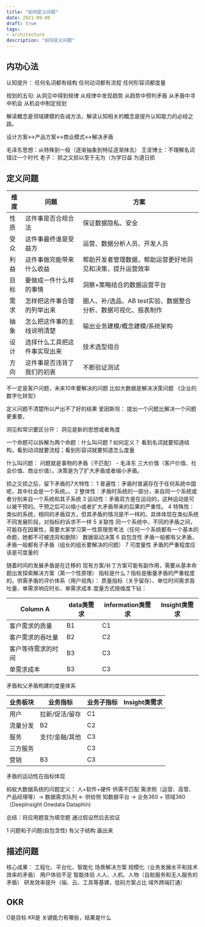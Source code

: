 ```yaml
---
title: "如何定义问题"
date: 2021-09-08
draft: true
tags:
- architecture
description: "如何定义问题"
---
```


## 内功心法

认知提升：
任何名词都有结构
任何动词都有流程
任何形容词都度量

规划的五句:
从洞见中得到规律
从规律中发现趋势
从趋势中预判矛盾
从矛盾中寻中机会
从机会中制定规划

解读概念是领域建模的告诫方法，解读认知相关的概念是提升认知能力的必经之路。

设计方案<->产品方案<->商业模式<->解决矛盾

毛泽东思想：从特殊到一般（逐渐抽象到特征逐渐抹去）
王坚博士：不理解名词错过一个时代
老子： 损之又损以至于无为（为学日益 为道日损

## 定义问题

  维度 |  问题 | 方案
---------|----------|----------------------
 性质  | 这件事是否合规合法 | 保证数据隐私、安全
 受众  | 这件事最终谁是受益方 | 运营、数据分析人员、开发人员
 利益  | 这件事做完能带来什么收益 |  帮助开发者管理数据，帮助运营更好地洞见和决策，提升运营效率
 目标  | 要做成一件什么样的事情  |  洞察+策略结合的数据运营平台
 需求  | 怎样把这件事合理的列举出来 | 圈人、补/选品、AB test实验、数据整合分析、数据可视化、报表制作
 抽象  | 怎么把这件事的主线说明清楚|  输出业务建模/概念建模/系统架构
 设计  | 选择什么工具把这件事实现出来 |  技术选型组合
 方向  | 这件事是否违背了我们的初衷 | 不断验证测试

不一定是客户问题，未来10年要解决的问题
比如大数据是解决决策问题 《企业的数字化转型》

定义问题不清楚所以产出不了好的结果
爱因斯坦： 提出一个问题比解决一个问题更重要。

洞见和常识要区分开： 洞见是新的思想或者角度

一个命题可以拆解为两个命题：什么叫问题？如何定义？
看到名词就要知道结构，看到动词就要流程；看到形容词就要知道怎么度量

什么叫问题：
问题就是事物的矛盾（不匹配） - 毛泽东
三大价值（客户价值、社会价值、商业价值）。决策是为了扩大矛盾或者缩小矛盾。

损之又损之后，留下矛盾的7大特性： 
1 普遍性：矛盾时普遍存在于任何系统中国呢，其中社会是一个系统。。
2 整体性：矛盾时系统的一部分，来自同一个系统或者分别来自一个系统和其子系统
3 运动性：矛盾双方是在运动的，这种运动是可以被干预的。干预之后可以缩小或者扩大矛盾带来的后果的严重性。
4 特殊性： 类似的系统，相同的矛盾双方，但其矛盾的情况是不一样的。具体体现在类似系统不同发展阶段，对指标的诉求不一样
5 关联性 同一个系统中，不同的矛盾之间，可能存在因果性，需要大家学习第一性原理思考法（任何一个系统都有一个基本的命题，她都不可被违背和删除）
数据驱动决策
6 自包含性 矛盾一般都有父矛盾，矛盾一般都有子矛盾（组长的组长要解决的问题）
7 可度量性 矛盾的严重程度应该是可度量的

随着时间的发展矛盾是在迁移的
现有方案/补丁方案可能有副作用，需要从基本命题出发探索解决方案（第一个性原理）
指标是什么？指标是衡量矛盾的严重程度的。供需矛盾的评价体系（用户视角）：
质量指标（关乎留存）、单位时间需求吞吐量、单需求响应时长、单需求成本
度量方式按维度下钻：

Column A | data类需求 | information类需求 | Insight类需求
---------|----------|---------|---------
 客户需求的质量 | B1 | C1 |
 客户需求的吞吐量 | B2 | C2 |
 客户等待需求的时间 | B3 | C3 |
 单需求成本 | B3 | C3 |

矛盾和父矛盾构建的度量体系

业务板块 | 业务指标 | 业务子指标 | Insight类需求
---------|----------|---------|---------
 用户 | 拉新/促活/留存 | C1 |
 流量分发 | B2 | C2 |
 服务 | 支付/金融/其他 | C3 |
 三方服务 |  | C3 |
 营销 | B3 | C3 |
矛盾的运动性在指标体现

蚂蚁大数据系统的问题定义： 人+软件+硬件 供需不匹配
需求侧（运营、高管、产品经理等）-> 数据需求队列 <- 供给侧
知数据平台 -> 业务360 + 领域360 （DeepInsight Onedata Dataphin)

总结：将应用题变为填空题
通过假设然后去验证

1 问题和子问题(自包含性) 有父子结构 画出来

## 描述问题

核心成果： 工程化、平台化、智能化
场景解决方案 规模化（业务发展水平和技术效率的矛盾）
用户体验不足 智能体验 人人、人机、人物（自助服务和无人服务的矛盾）
研发效率提升（端、云、工具等基建，低码方案占比 域外跨端打通）

## OKR

O是目标
KR是 关键能力有哪些，结果是什么
